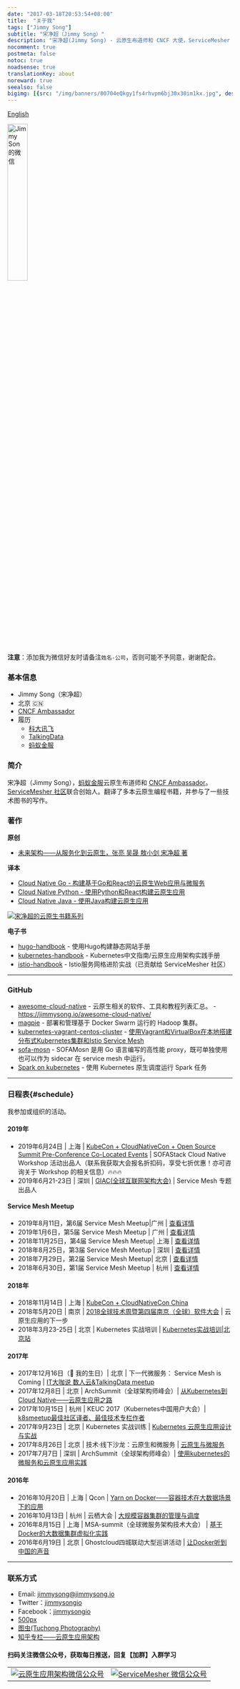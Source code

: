 ```yaml
---
date: "2017-03-18T20:53:54+08:00"
title:  "关于我"
tags: ["Jimmy Song"]
subtitle: "宋净超（Jimmy Song）"
description: "宋净超(Jimmy Song) - 云原生布道师和 CNCF 大使，ServiceMesher 社区联合创始人。"
nocomment: true
postmeta: false
notoc: true
noadsense: true
translationKey: about
noreward: true
seealso: false
bigimg: [{src: "/img/banners/00704eQkgy1fs4rhvpm6bj30x30im1kx.jpg", desc: "月之暗面 - Pink Floyd"}]
---
```


[English](/en/about/)

<div class="gallery">
    <a href="/img/jimmy-song-wechat.jpg" title="扫描二维码加我微信">
    <img src="/img/jimmy-song-wechat.jpg" alt="Jimmy Son 的微信" width="30%" height="30%">
    </a>
</div>

**注意**：添加我为微信好友时请备注`姓名-公司`，否则可能不予同意，谢谢配合。

### 基本信息

- Jimmy Song（宋净超）
- 北京 🇨🇳
- [CNCF Ambassador](https://www.cncf.io/people/ambassadors/)
- 履历
  - [科大讯飞](http://www.iflytek.com)
  - [TalkingData](http://www.talkingdata.com)
  - [蚂蚁金服](https://www.antfin.com/)

### 简介

宋净超（Jimmy Song），[蚂蚁金服](http:///antfin.com)云原生布道师和 [CNCF Ambassador](https://www.cncf.io/people/ambassadors/)。[ServiceMesher 社区](http://www.servicemesher.com)联合创始人。翻译了多本云原生编程书籍，并参与了一些技术图书的写作。

### 著作

**原创**

- [未来架构——从服务化到云原生，张亮 吴晟 敖小剑 宋净超 著](/posts/future-architecture-from-soa-to-cloud-native/)

**译本**

- [Cloud Native Go - 构建基于Go和React的云原生Web应用与微服务](https://jimmysong.io/cloud-native-go)
- [Cloud Native Python - 使用Python和React构建云原生应用](https://jimmysong.io/posts/cloud-native-python/)
- [Cloud Native Java - 使用Java构建云原生应用](https://jimmysong.io/posts/cloud-native-java)

<div class="gallery">
<a href="https://ws2.sinaimg.cn/large/006tNbRwly1fwyq2o106pj31kw0lq4qq.jpg" title="Jimmy Song's Cloud Native Book Series">
<img src="https://ws2.sinaimg.cn/large/006tNbRwly1fwyq2o106pj31kw0lq4qq.jpg" title="宋净超的云原生书籍系列">
</a>
</div>

**电子书**

- [hugo-handbook](https://github.com/rootsongjc/hugo-handbook) - 使用Hugo构建静态网站手册
- [kubernetes-handbook](https://github.com/rootsongjc/kubernetes-handbook/) - Kubernetes中文指南/云原生应用架构实践手册
- [istio-handbook](https://github.com/rootsongjc/istio-handbook) - Istio服务网格进阶实战（已贡献给 ServiceMesher 社区）

---

### GitHub

- [awesome-cloud-native](https://github.com/rootsongjc/awesome-cloud-native) - 云原生相关的软件、工具和教程列表汇总。  - https://jimmysong.io/awesome-cloud-native/
- [magpie](https://github.com/rootsongjc/magpie) - 部署和管理基于 Docker Swarm 运行的 Hadoop 集群。
- [kubernetes-vagrant-centos-cluster](https://github.com/rootsongjc/kubernetes-vagrant-centos-cluster) - [使用Vagrant和VirtualBox在本地搭建分布式Kubernetes集群和Istio Service Mesh](https://github.com/rootsongjc/kubernetes-vagrant-centos-cluster/blob/master/README-cn.md)
- [sofa-mosn](https://github.com/alipay/sofa-mosn) - SOFAMosn 是用 Go 语言编写的高性能 proxy，既可单独使用也可以作为 sidecar 在 service mesh 中运行。
- [Spark on kubernetes](https://jimmysong.io/spark-on-k8s) - 使用 Kubernetes 原生调度运行 Spark 任务

---

### 日程表{#schedule}

我参加或组织的活动。

#### 2019年

- 2019年6月24日 | 上海 | [KubeCon + CloudNativeCon + Open Source Summit Pre-Conference Co-Located Events](https://www.lfasiallc.com/events/kubecon-cloudnativecon-china-2019/co-located-events/) | SOFAStack Cloud Native Workshop 活动出品人（联系我获取大会报名折扣码，享受七折优惠！亦可咨询关于 Workshop 的相关信息）🔥🔥🔥
- 2019年6月21-23日 | 深圳 | [GIAC(全球互联网架构大会)](http://giac.msup.com.cn/index.php) | Service Mesh 专题出品人

#### Service Mesh Meetup

- 2019年8月11日，第6届 Service Mesh Meetup|广州 | [查看详情](https://tech.antfin.com/community/activities/781)
- 2019年1月6日，第5届 Service Mesh Meetup | 广州 | [查看详情](https://tech.antfin.com/activities/72)
- 2018年11月25日，第4届 Service Mesh Meetup| 上海 | [查看详情](https://tech.antfin.com/activities/2)
- 2018年8月25日，第3届 Service Mesh Meetup | 深圳 | [查看详情](http://www.huodongxing.com/event/3453378014200)
- 2018年7月29日，第2届 Service Mesh Meetup| 北京 | [查看详情](https://github.com/servicemesher/meetup-slides/tree/master/2018/07/beijing)
- 2018年6月30日，第1届 Service Mesh Meetup | 杭州 | [查看详情](https://github.com/servicemesher/meetup-slides/tree/master/2018/06/hangzhou)

#### 2018年

- 2018年11月14日 | 上海 | [KubeCon + CloudNativeCon China](https://www.lfasiallc.com/events/kubecon-cloudnativecon-china-2018/)
- 2018年5月20日 | 南京 | [2018全球技术周暨第四届南京（全球）软件大会](http://njsd-china.org/NJSDGlobal2018/)  | 云原生应用的下一步
- 2018年3月23-25日 | 北京 | Kubernetes 实战培训 | [Kubernetes实战培训|北京站](http://dockone.io/article/2626)

#### 2017年

- 2017年12月16日（🎂 我的生日）| 北京 | 下一代微服务： Service Mesh is Coming | [IT大咖说 数人云&TalkingData meetup](http://www.itdks.com/eventlist/detail/1690)
- 2017年12月8日 | 北京 | ArchSummit（全球架构师峰会）| [从Kubernetes到Cloud Native——云原生应用之路](http://bj2017.archsummit.com/presentation/306)
- 2017年10月15日 | 杭州 | KEUC 2017（Kubernetes中国用户大会）| [k8smeetup最佳社区译者、最佳技术专栏作者](http://keuc.k8smeetup.com/)
- 2017年9月23日 | 北京 | Kubernetes 实战训练 | [Kubernetes 云原生应用设计与实战](https://www.bagevent.com/event/791762)
- 2017年8月26日 | 北京 | 技术·线下沙龙：云原生和微服务 | [云原生与微服务](http://www.huodongxing.com/event/8401246554100)
- 2017年7月7日 | 深圳 | ArchSummit（全球架构师峰会）| [使用kubernetes的微服务和云原生应用实践](http://sz2017.archsummit.com/presentation/1080)

#### 2016年

- 2016年10月20日 | 上海 | Qcon | [Yarn on Docker——容器技术在大数据场景下的应用](http://2016.qconshanghai.com/speakers/202253)
- 2016年10月13日 | 杭州 | 云栖大会 | [大规模容器集群的管理与调度](https://yunqi.aliyun.com/2016/hangzhou/schedule?spm=5176.8098788.535884.3.7cdb1f673uSp7Q)
- 2016年8月15日 | 上海 | MSA-summit（全球微服务架构技术大会） | [基于Docker的大数据集群虚拟化实践](https://www.oschina.net/event/2185859)
- 2016年6月19日 | 北京 | Ghostcloud四城联动大型巡讲活动 | [让Docker听到中国的声音](https://www.bagevent.com/event/97318)

---

### 联系方式

- Email: jimmysong@jimmysong.io
- Twitter：[jimmysongio](https://twitter.com/jimmysongio)
- Facebook：[jimmysongio](https://facebook.com/jimmysongio)
- [500px](https://500px.com/jimmysongio)
- [图虫(Tuchong Photography)](https://jimmysong.tuchong.com)
- [知乎专栏——云原生应用架构](https://zhuanlan.zhihu.com/cloud-native)

<div class="gallery gallery-text">
    <h4>扫码关注微信公众号，获取每日推送，回复【加群】入群学习</h4>
    <table frame="void" align="center">
    <tr>
        <td>
            <a href="https://ws4.sinaimg.cn/large/006tNbRwly1fw3ku0cwuhj304g056dgk.jpg" title="云原生应用架构">
            <img src="https://ws4.sinaimg.cn/large/006tNbRwly1fw3ku0cwuhj304g056dgk.jpg" alt="云原生应用架构微信公众号">
            </a>
        </td>
        <td>
            <a href="https://ws1.sinaimg.cn/large/006tNbRwly1fw3l1sxoijj304g0563z7.jpg" title="ServiceMesher">
            <img src="https://ws1.sinaimg.cn/large/006tNbRwly1fw3l1sxoijj304g0563z7.jpg" alt="ServiceMesher 微信公众号">
            </a>
        </td>
    </tr>
    </table>
</div>
</div>
